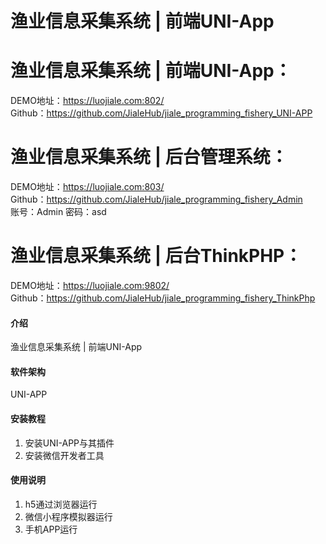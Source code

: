 # 渔业信息采集系统 | 前端UNI-App

# 渔业信息采集系统 | 前端UNI-App： <br/>
DEMO地址：<https://luojiale.com:802/> <br/>
Github：<https://github.com/JialeHub/jiale_programming_fishery_UNI-APP> <br/>

# 渔业信息采集系统 | 后台管理系统： <br/>
DEMO地址：<https://luojiale.com:803/> <br/>
Github：<https://github.com/JialeHub/jiale_programming_fishery_Admin> <br/>
账号：Admin 密码：asd

# 渔业信息采集系统 | 后台ThinkPHP： <br/>
DEMO地址：<https://luojiale.com:9802/> <br/>
Github：<https://github.com/JialeHub/jiale_programming_fishery_ThinkPhp> <br/>



#### 介绍
渔业信息采集系统 | 前端UNI-App

#### 软件架构
UNI-APP


#### 安装教程

1.  安装UNI-APP与其插件
2.  安装微信开发者工具


#### 使用说明

1.  h5通过浏览器运行
2.  微信小程序模拟器运行
3.  手机APP运行

